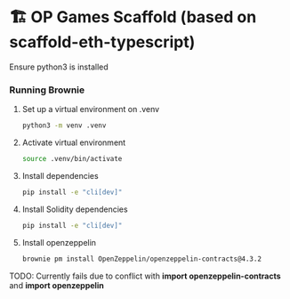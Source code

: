 # 🏗 OP Games Scaffold (based on scaffold-eth-typescript)

Ensure python3 is installed

### Running Brownie

1. Set up a virtual environment on .venv

   ```bash
   python3 -m venv .venv
   ```

2. Activate virtual environment

   ```bash
   source .venv/bin/activate
   ```

3. Install dependencies 

   ```bash
   pip install -e "cli[dev]"
   ```

4. Install Solidity dependencies

   ```bash
   pip install -e "cli[dev]"
   ```

5. Install openzeppelin

   ```bash
   brownie pm install OpenZeppelin/openzeppelin-contracts@4.3.2
   ```

TODO: Currently fails due to conflict with <b>import openzeppelin-contracts</b> and <b>import openzeppelin</b>